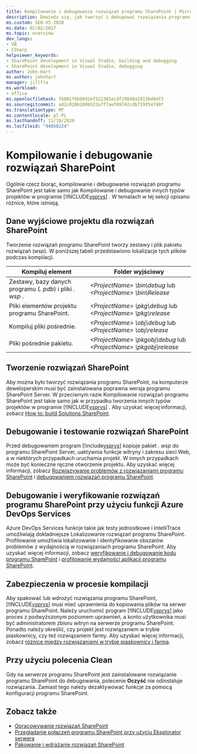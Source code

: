 ```yaml
---
title: Kompilowanie i debugowanie rozwiązań programu SharePoint | Microsoft Docs
description: Dowiedz się, jak tworzyć i debugować rozwiązania programu SharePoint oraz zrozumieć, jak różni się od kompilowania i debugowania innych typów projektów w programie Visual Studio.
ms.custom: SEO-VS-2020
ms.date: 02/02/2017
ms.topic: overview
dev_langs:
- VB
- CSharp
helpviewer_keywords:
- SharePoint development in Visual Studio, building and debugging
- SharePoint development in Visual Studio, debugging
author: John-Hart
ms.author: johnhart
manager: jillfra
ms.workload:
- office
ms.openlocfilehash: f6801f6b60d2ef522385ecdf290d0a1913bd6df2
ms.sourcegitcommit: ad2c820b280b523a7f7aef89742cdb719354748f
ms.translationtype: MT
ms.contentlocale: pl-PL
ms.lasthandoff: 11/18/2020
ms.locfileid: "94850224"
---
```

# <a name="build-and-debug-sharepoint-solutions"></a>Kompilowanie i debugowanie rozwiązań SharePoint
  Ogólnie rzecz biorąc, kompilowanie i debugowanie rozwiązań programu SharePoint jest takie samo jak Kompilowanie i debugowanie innych typów projektów w programie [!INCLUDE[vsprvs](../sharepoint/includes/vsprvs-md.md)] . W tematach w tej sekcji opisano różnice, które istnieją.

## <a name="project-output-for-sharepoint-solutions"></a>Dane wyjściowe projektu dla rozwiązań SharePoint
 Tworzenie rozwiązań programu SharePoint tworzy zestawy i plik pakietu rozwiązań (*wsp*). W poniższej tabeli przedstawiono lokalizacje tych plików podczas kompilacji.

|Kompiluj element|Folder wyjściowy|
|----------------|-------------------|
|Zestawy, bazy danych programu (*. pdb*) i pliki *. wsp* .|*\<ProjectName> \bin\debug* lub *\<ProjectName> \bin\Release*|
|Pliki elementów projektu programu SharePoint.|*\<ProjectName> \pkg\debug* lub *\<ProjectName> \pkg\release*|
|Kompiluj pliki pośrednie.|*\<ProjectName> \obj\debug* lub *\<ProjectName> \obj\release*|
|Pliki pośrednie pakietu.|*\<ProjectName> \pkgobj\debug* lub *\<ProjectName> \pkgobj\release*|

## <a name="build-sharepoint-solutions"></a>Tworzenie rozwiązań SharePoint
 Aby można było tworzyć rozwiązania programu SharePoint, na komputerze deweloperskim musi być zainstalowana poprawna wersja programu SharePoint Server. W przeciwnym razie Kompilowanie rozwiązań programu SharePoint jest takie samo jak w przypadku tworzenia innych typów projektów w programie [!INCLUDE[vsprvs](../sharepoint/includes/vsprvs-md.md)] . Aby uzyskać więcej informacji, zobacz [How to: build Solutions SharePoint](../sharepoint/how-to-build-sharepoint-solutions.md).

## <a name="debug-and-test-sharepoint-solutions"></a>Debugowanie i testowanie rozwiązań SharePoint
 Przed debugowaniem program [!include[vsprvs](../sharepoint/includes/vsprvs-md.md)] kopiuje pakiet *. wsp* do programu SharePoint Server, uaktywnia funkcje witryny i zakresu sieci Web, a w niektórych przypadkach uruchamia projekt. W innych przypadkach może być konieczne ręczne otworzenie projektu. Aby uzyskać więcej informacji, zobacz [Rozwiązywanie problemów z rozwiązaniami programu SharePoint](../sharepoint/troubleshooting-sharepoint-solutions.md) i [debugowaniem rozwiązań programu SharePoint](../sharepoint/debugging-sharepoint-solutions.md).

## <a name="debug-and-verify-sharepoint-solutions-by-using-azure-devops-services-features"></a>Debugowanie i weryfikowanie rozwiązań programu SharePoint przy użyciu funkcji Azure DevOps Services
 Azure DevOps Services funkcje takie jak testy jednostkowe i IntelliTrace umożliwiają dokładniejsze Lokalizowanie rozwiązań programu SharePoint. Profilowanie umożliwia lokalizowanie i identyfikowanie obszarów problemów z wydajnością w rozwiązaniach programu SharePoint. Aby uzyskać więcej informacji, zobacz [weryfikowanie i debugowanie kodu programu SharePoint](../sharepoint/verifying-and-debugging-sharepoint-code.md) i [profilowanie wydajności aplikacji programu SharePoint](../sharepoint/profiling-the-performance-of-sharepoint-applications.md).

## <a name="security-during-the-build-process"></a>Zabezpieczenia w procesie kompilacji
 Aby spakować lub wdrożyć rozwiązania programu SharePoint, [!INCLUDE[vsprvs](../sharepoint/includes/vsprvs-md.md)] musi mieć uprawnienia do kopiowania plików na serwer programu SharePoint. Należy uruchomić program [!INCLUDE[vsprvs](../sharepoint/includes/vsprvs-md.md)] jako proces z podwyższonym poziomem uprawnień, a konto użytkownika musi być administratorem zbioru witryn na serwerze programu SharePoint. Ponadto należy określić, czy projekt jest rozwiązaniem w trybie piaskownicy, czy też rozwiązaniem farmy. Aby uzyskać więcej informacji, zobacz [różnice między rozwiązaniami w trybie piaskownicy i farmą](../sharepoint/differences-between-sandboxed-and-farm-solutions.md).

## <a name="using-the-clean-command"></a>Przy użyciu polecenia Clean
 Gdy na serwerze programu SharePoint jest zainstalowane rozwiązanie programu SharePoint do debugowania, polecenie **Oczyść** nie odinstaluje rozwiązania. Zamiast tego należy dezaktywować funkcje za pomocą konfiguracji programu SharePoint.

## <a name="see-also"></a>Zobacz także
- [Opracowywanie rozwiązań SharePoint](../sharepoint/developing-sharepoint-solutions.md)
- [Przeglądanie połączeń programu SharePoint przy użyciu Eksplorator serwera](../sharepoint/browsing-sharepoint-connections-using-server-explorer.md)
- [Pakowanie i wdrażanie rozwiązań SharePoint](../sharepoint/packaging-and-deploying-sharepoint-solutions.md)
